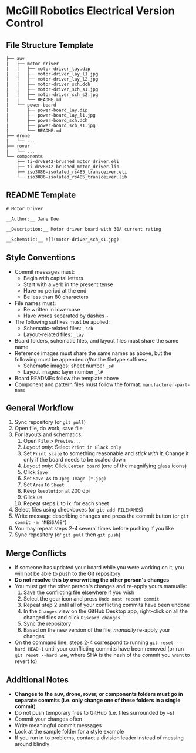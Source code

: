 # McGill Robotics Electrical Version Control

## File Structure Template
```
├── auv
|   ├── motor-driver
|   |   ├── motor-driver_lay.dip
|   |   ├── motor-driver_lay_l1.jpg
|   |   ├── motor-driver_lay_l2.jpg
|   |   ├── motor-driver_sch.dch
|   |   ├── motor-driver_sch_s1.jpg
|   |   ├── motor-driver_sch_s2.jpg
|   |   └── README.md
|   └── power-board
|       ├── power-board_lay.dip
|       ├── power-board_lay_l1.jpg
|       ├── power-board_sch.dch
|       ├── power-board_sch_s1.jpg
|       └── README.md
├── drone
|   └── ...
├── rover
|   └── ...
└── components
    ├──	ti-drv8842-brushed_motor_driver.eli
    ├── ti-drv8842-brushed_motor_driver.lib
    ├── iso3086-isolated_rs485_transceiver.eli
    └── iso3086-isolated_rs485_transceiver.lib
```

## README Template
```
# Motor Driver

__Author:__ Jane Doe

__Description:__ Motor driver board with 30A current rating

__Schematic:__ ![](motor-driver_sch_s1.jpg)
```

## Style Conventions
  * Commit messages must:
    * Begin with capital letters
    * Start with a verb in the present tense
    * Have no period at the end
    * Be less than 80 characters
  * File names must:
    * Be written in lowercase
    * Have words separated by dashes `-`
  * The following suffixes must be applied:
    * Schematic-related files: `_sch`
    * Layout-related files: `_lay`
  * Board folders, schematic files, and layout files must share the same name
  * Reference images must share the same names as above, but the following must be
    appended _after_ the filetype suffixes:
    * Schematic images: sheet number `_s#`
    * Layout images: layer number `_l#`
  * Board READMEs follow the template above
  * Component and pattern files must follow the format: `manufacturer-part-name` 

## General Workflow
1. Sync repository (or `git pull`)
2. Open file, do work, save file
3. For layouts and schematics:
   1. Open `File` > `Preview...`
   2. _Layout only:_ Select `Print in Black only`
   3. Set `Print scale` to something reasonable and _stick with it._ 
      Change it only if the board needs to be scaled down
   4. _Layout only:_ Click `Center board` (one of the magnifying glass icons)
   5. Click `Save`
   6. Set `Save As` to `Jpeg Image (*.jpg)`
   7. Set `Area` to `Sheet`
   8. Keep `Resolution` at 200 dpi
   9. Click `OK`
   10. Repeat steps i. to ix. for each sheet
3. Select files using checkboxes (or `git add FILENAMES`)
4. Write message describing changes and press the commit button 
  (or `git commit -m "MESSAGE"`)
5. You may repeat steps 2-4 several times before pushing if you like
6. Sync repository (or `git pull` then `git push`)

## Merge Conflicts
* If someone has updated your board while you were working on it, 
  you will not be able to push to the Git repository
* __Do not resolve this by overwriting the other person's changes__
* You must get the other person's changes and re-apply yours manually:
    1. Save the conflicting file elsewhere if you wish
    2. Select the gear icon and press `Undo most recent commit`
    3. Repeat step 2 until all of your conflicting commits have been
       undone
    4. In the `Changes` view on the GitHub Desktop app, right-click
       on all the changed files and click `Discard changes`
    5. Sync the repository
    6. Based on the new version of the file, _manually_ 
       re-apply your changes
* On the command line, steps 2-4 correspond to running 
  `git reset --hard HEAD~1` until your conflicting commits
  have been removed (or run `git reset --hard SHA`, where SHA is the hash
  of the commit you want to revert to)

## Additional Notes
* __Changes to the auv, drone, rover, or components folders must go in 
  separate commits (i.e. only change one of these folders in a 
  single commit)__
* Do not push temporary files to GitHub (i.e. files surrounded by `~`s)
* Commit your changes often
* Write meaningful commit messages
* Look at the sample folder for a style example
* If you run in to problems, contact a division leader instead of messing
  around blindly
